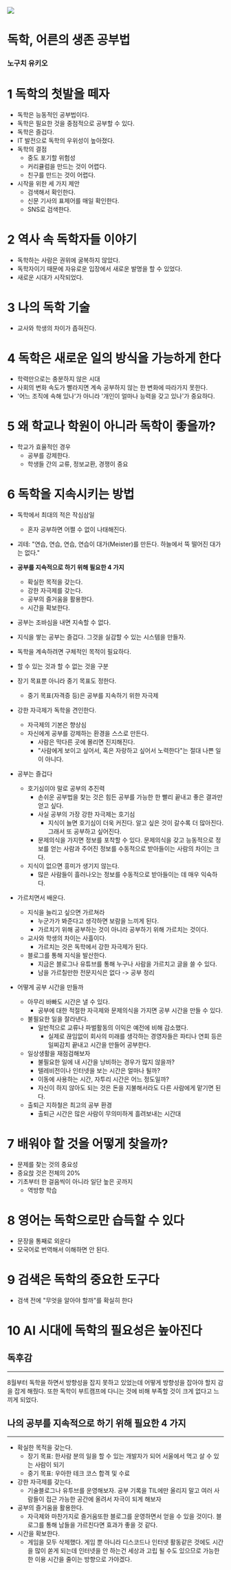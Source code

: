 ![](https://image.yes24.com/goods/99396274/XL)

# 독학, 어른의 생존 공부법
### 노구치 유키오

# 1 독학의 첫발을 떼자
- 독학은 능동적인 공부법이다.
- 독학은 필요한 것을 중점적으로 공부할 수 있다.
- 독학은 즐겁다.
- IT 발전으로 독학의 우위성이 높아졌다.
- 독학의 결점
  - 중도 포기할 위험성
  - 커리큘럼을 만드는 것이 어렵다.
  - 친구를 만드는 것이 어렵다.
- 시작을 위한 세 가지 제안
  - 검색해서 확인한다.
  - 신문 기사의 표제어를 매일 확인한다.
  - SNS로 검색한다.

# 2 역사 속 독학자들 이야기
- 독학하는 사람은 권위에 굴복하지 않았다.
- 독학자이기 때문에 자유로운 입장에서 새로운 발명을 할 수 있었다.
- 새로운 시대가 시작되었다.

# 3 나의 독학 기술
- 교사와 학생의 차이가 좁혀진다.

# 4 독학은 새로운 일의 방식을 가능하게 한다
- 학력만으로는 충분하지 않은 시대
- 사회의 변화 속도가 빨라지면 계속 공부하지 않는 한 변화에 따라가지 못한다.
- '어느 조직에 속해 있나'가 아니라 '개인이 얼마나 능력을 갖고 있나'가 중요하다.

# 5 왜 학교나 학원이 아니라 독학이 좋을까?
- 학교가 효율적인 경우
  - 공부를 강제한다.
  - 학생들 간의 교류, 정보교환, 경쟁이 중요

# 6 독학을 지속시키는 방법
- 독학에서 최대의 적은 작심삼일
  - 혼자 공부하면 어쩔 수 없이 나태해진다.
- 괴테: "연습, 연습, 연습, 연습이 대가(Meister)를 만든다. 하늘에서 뚝 떨어진 대가는 없다."


- **공부를 지속적으로 하기 위해 필요한 4 가지**
  - 확실한 목적을 갖는다.
  - 강한 자극제를 갖는다.
  - 공부의 즐거움을 활용한다.
  - 시간을 확보한다.


- 공부는 조바심을 내면 지속할 수 없다.
- 지식을 쌓는 공부는 즐겁다. 그것을 실감할 수 있는 시스템을 만들자.


- 독학을 계속하려면 구체적인 목적이 필요하다.
- 할 수 있는 것과 할 수 없는 것을 구분
- 장기 목표뿐 아니라 중기 목표도 정한다.
  - 중기 목표(자격증 등)은 공부를 지속하기 위한 자극제



- 강한 자극제가 독학을 견인한다.
  - 자극제의 기본은 향상심
  - 자신에게 공부를 강제하는 환경을 스스로 만든다.
    - 사람은 막다른 곳에 몰리면 진지해진다.
    - "사람에게 보이고 싶어서, 혹은 자랑하고 싶어서 노력한다"는 절대 나쁜 일이 아니다.


- 공부는 즐겁다
  - 호기심이야 말로 공부의 추진력
    - 손쉬운 공부법을 찾는 것은 힘든 공부를 가능한 한 빨리 끝내고 좋은 결과만 얻고 싶다.
    - 사실 공부의 가장 강한 자극제는 호기심
      - 지식이 늘면 호기심이 더욱 커진다. 알고 싶은 것이 갈수록 더 많아진다. 그래서 또 공부하고 싶어진다.
    - 문제의식을 가지면 정보를 포착할 수 있다. 문제의식을 갖고 능동적으로 정보를 얻는 사람과 주어진 정보를 수동적으로 받아들이는
사람의 차이는 크다.
  - 지식이 없으면 흥미가 생기지 않는다.
    - 많은 사람들이 흘러나오는 정보를 수동적으로 받아들이는 데 매우 익숙하다.


- 가르치면서 배운다.
  - 지식을 늘리고 싶으면 가르쳐라
    - 누군가가 봐준다고 생각하면 보람을 느끼게 된다.
    - 가르치기 위해 공부하는 것이 아니라 공부하기 위해 가르치는 것이다.
  - 교사와 학생의 차이는 사흘이다.
    - 가르치는 것은 독학에서 강한 자극제가 된다.
  - 블로그를 통해 지식을 발산한다.
    - 지금은 블로그나 유튜브를 통해 누구나 사람을 가르치고 글을 쓸 수 있다.
    - 남을 가르칠만한 전문지식은 없다 -> 공부 정리


- 어떻게 공부 시간을 만들까
  - 아무리 바빠도 시간은 낼 수 있다.
    - 공부에 대한 적절한 자극제와 문제의식을 가지면 공부 시간을 만들 수 있다.
  - 불필요한 일을 잘라낸다.
    - 일반적으로 교류나 파벌활동의 이익은 예전에 비해 감소했다.
      - 실제로 끊임없이 회사의 미래를 생각하는 경영자들은 파티나 연회 등은 일찌감치 끝내고 시간을 만들어 공부한다.
  - 일상생활을 재점검해보자
    - 불필요한 일에 내 시간을 낭비하는 경우가 많지 않을까?
    - 텔레비전이나 인터넷을 보는 시간은 얼마나 될까?
    - 이동에 사용하는 시간, 자투리 시간은 어느 정도일까?
    - 자신이 하지 않아도 되는 것은 돈을 지불해서라도 다른 사람에게 맡기면 된다.
  - 출퇴근 지하철은 최고의 공부 환경
    - 출퇴근 시간은 많은 사람이 무의미하게 흘려보내는 시간대

# 7 배워야 할 것을 어떻게 찾을까?

- 문제를 찾는 것의 중요성
- 중요핝 것은 전체의 20%
- 기초부터 한 걸음씩이 아니라 일단 높은 곳까지
  - 역방향 학습

# 8 영어는 독학으로만 습득할 수 있다

- 문장을 통째로 외운다
- 모국어로 번역해서 이해하면 안 된다.

# 9 검색은 독학의 중요한 도구다
- 검색 전에 "무엇을 알아야 할까"를 확실히 한다

# 10 AI 시대에 독학의 필요성은 높아진다



## 독후감

---

8월부터 독학을 하면서 방향성을 잡지 못하고 있었는데 어떻게 방향성을 잡아야 할지 감을 잡게 해줬다. 또한 독학이 부트캠프에 다니는 것에 비해
부족할 것이 크게 없다고 느끼게 되었다.


## 나의 공부를 지속적으로 하기 위해 필요한 4 가지

---

- 확실한 목적을 갖는다.
  - 장기 목표: 한사람 분의 일을 할 수 있는 개발자가 되어 서울에서 먹고 살 수 있는 사람이 되기
  - 중기 목표: 우아한 테크 코스 합격 및 수료
- 강한 자극제를 갖는다.
  - 기술블로그나 유투브를 운영해보자. 공부 기록을 TIL에만 올리지 말고 여러 사람들이 접근 가능한 공간에 올려서 자극이 되게 해보자
- 공부의 즐거움을 활용한다.
  - 자극제와 마찬가지로 즐거움또한 블로그를 운영하면서 얻을 수 있을 것이다. 블로그를 통해 남들을 가르친다면 효과가 좋을 것 같다.
- 시간을 확보한다.
  - 게임을 모두 삭제했다. 게임 뿐 아니라 디스코드나 인터넷 활동같은 것에도 시간을 많이 쏟게 되는데 인터넷을 안 하는건 세상과 고립 
될 수도 있으므로 가능한한 이용 시간을 줄이는 방향으로 가야겠다.